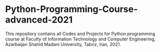 # Python-Programming-Course-advanced-2021
This repository contains all Codes and Projects for Python programming course at Faculty of Information Technology and Computer Engineering, Azarbaijan Shahid Madani University, Tabriz, Iran, 2021.
